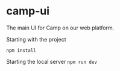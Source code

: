 # camp-ui
The main UI for Camp on our web platform. 


Starting with the project

`npm install`

Starting the local server 
`npm run dev`

